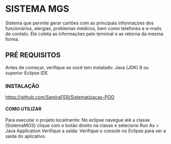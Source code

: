 # SISTEMA MGS

Sistema que permite gerar cartões com as principais informações dos funcionários, alergias, problemas médicos, bem como telefones e e-mails de contato. Ele coleta as informações pelo terminal e as retorna da mesma forma.

 ## PRÉ REQUISITOS

 Antes de começar, verifique se você tem instalado:
 Java (JDK) 8 ou superior
 Eclipse IDE

 ### INSTALAÇÃO

 https://github.com/SamiraFER/Sistematizacao-POO

#### COMO UTILIZAR

Para executar o projeto localmente:
No eclipse navegue até a classe (SistemaMGS) clique com o botão direito na classe e selecione Run As > Java Application
Verifique a saída:
Verifique o console no Eclipse para ver a saída do aplicativo.
